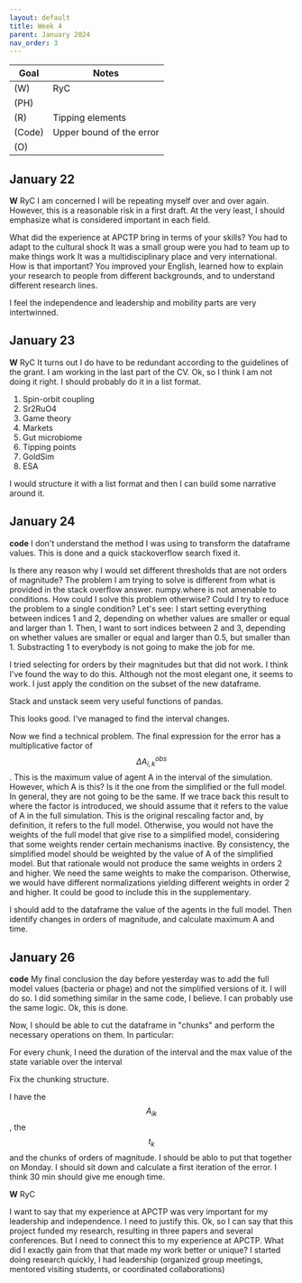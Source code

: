 ```yaml
---
layout: default
title: Week 4
parent: January 2024
nav_order: 3
---
```


| Goal | Notes |
| ----------- | ----------- |                               
|(W)|RyC |
|(PH)| |
|(R)| Tipping elements |
|(Code)|Upper bound of the error |
|(O)| |

## January 22

**W** RyC
I am concerned I will be repeating myself over and over again. However, this is a reasonable risk in a first draft. At the very least, I should emphasize what is considered important in each field.

What did the experience at APCTP bring in terms of your skills?
You had to adapt to the cultural shock
It was a small group were you had to team up to make things work
It was a multidisciplinary place and very international. How is that important?
You improved your English, learned how to explain your research to people from different backgrounds, and to understand different research lines.

I feel the independence and leadership and mobility parts are very intertwinned.

## January 23

**W** RyC
It turns out I do have to be redundant according to the guidelines of the grant.
I am working in the last part of the CV.
Ok, so I think I am not doing it right. I should probably do it in a list format.

1. Spin-orbit coupling
2. Sr2RuO4
3. Game theory
4. Markets
5. Gut microbiome
6. Tipping points
7. GoldSim
8. ESA

I would structure it with a list format and then I can build some narrative around it.

## January 24

**code** I don't understand the method I was using to transform the dataframe values.
This is done and a quick stackoverflow search fixed it.

Is there any reason why I would set different thresholds that are not orders of magnitude?
The problem I am trying to solve is different from what is provided in the stack overflow answer. numpy.where is not amenable to conditions.
How could I solve this problem otherwise?
Could I try to reduce the problem to a single condition? Let's see:
I start setting everything between indices 1 and 2, depending on whether values are smaller or equal and larger than 1.
Then, I want to sort indices between 2 and 3, depending on whether values are smaller or equal and larger than 0.5, but smaller than 1. Substracting 1 to everybody is not going to make the job for me.

I tried selecting for orders by their magnitudes but that did not work.
I think I've found the way to do this. Although not the most elegant one, it seems to work. I just apply the condition on the subset of the new dataframe.

Stack and unstack seem very useful functions of pandas.

This looks good. I've managed to find the interval changes.

Now we find a technical problem. The final expression for the error has a multiplicative factor of $$\Delta A^{obs}_{i,k}$$. This is the maximum value of agent A in the interval of the simulation.
However, which A is this? Is it the one from the simplified or the full model. In general, they are not going to be the same. If we trace back this result to where the factor is introduced, we should assume that it refers to the value of A in the full simulation. This is the original rescaling factor and, by definition, it refers to the full model. Otherwise, you would not have the weights of the full model that give rise to a simplified model, considering that some weights render certain mechanisms inactive. By consistency, the simplified model should be weighted by the value of A of the simplified model. But that rationale would not produce the same weights in orders 2 and higher. We need the same weights to make the comparison. Otherwise, we would have different normalizations yielding different weights in order 2 and higher. It could be good to include this in the supplementary.

I should add to the dataframe the value of the agents in the full model. Then identify changes in orders of magnitude, and calculate maximum A and time.

## January 26

**code** My final conclusion the day before yesterday was to add the full model values (bacteria or phage) and not the simplified versions of it.
I will do so. I did something similar in the same code, I believe. I can probably use the same logic.
Ok, this is done.

Now, I should be able to cut the dataframe in "chunks" and perform the necessary operations on them. In particular:

For every chunk, I need the duration of the interval and the max value of the state variable over the interval

Fix the chunking structure.

I have the $$A_{ik}$$, the $$t_k$$ and the chunks of orders of magnitude.
I should be ablo to put that together on Monday.
I should sit down and calculate a first iteration of the error. I think 30 min should give me enough time.

**W** RyC

I want to say that my experience at APCTP was very important for my leadership and independence. I need to justify this.
Ok, so I can say that this project funded my research, resulting in three papers and several conferences. But I need to connect this to my experience at APCTP. What did I exactly gain from that that made my work better or unique?
I started doing research quickly, I had leadership (organized group meetings, mentored visiting students, or coordinated collaborations)